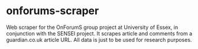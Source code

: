 # onforums-scraper
Web scraper for the OnForumS group project at University of Essex, in conjunction with the SENSEI project. It scrapes article and comments from a guardian.co.uk article URL. All data is just to be used for research purposes.
